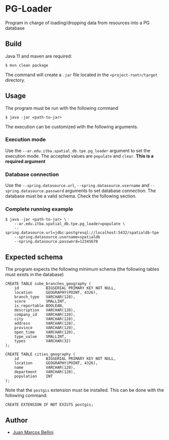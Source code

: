 # PG-Loader

Program in charge of loading/dropping data from resources into a PG database

## Build

Java 11 and maven are required:

```
$ mvn clean package
```
The command will create a ```.jar``` file located in the ```<project-root>/target``` directory.

## Usage

The program must be run with the following command

```
$ java -jar <path-to-jar>
```

The execution can be customized with the following arguments.

### Execution mode

Use the ```--ar.edu.itba.spatial_db.tpe.pg_loader``` argument to set the execution mode.
The accepted values are ```populate``` and ```clear```.
**This is a required argument**

### Database connection

Use the ```--spring.datasource.url```, ```--spring.datasource.username``` and ```--spring.datasource.password``` 
arguments to set database connection. The database must be a valid schema. Check the following section.


### Complete running example

```
$ java -jar <path-to-jar> \
    --ar.edu.itba.spatial_db.tpe.pg_loader=populate \
    --spring.datasource.url=jdbc:postgresql://localhost:5432/spatialdb-tpe
    --spring.datasource.username=spatialdb
    --spring.datasource.password=12345678
```

## Expected schema

The program expects the following minimum schema (the following tables must exists in the database)

```postgresql
CREATE TABLE sube_branches_geography (
    id            BIGSERIAL PRIMARY KEY NOT NULL,
    location      GEOGRAPHY(POINT, 4326),
    branch_type   VARCHAR(128),
    score         SMALLINT,
    is_reportable BOOLEAN,
    description   VARCHAR(128),
    company_id    VARCHAR(128),
    city          VARCHAR(128),
    address       VARCHAR(128),
    province      VARCHAR(128),
    open_time     VARCHAR(128),
    type_value    SMALLINT,
    types         VARCHAR(32)
);

CREATE TABLE cities_geography (
    id            BIGSERIAL PRIMARY KEY NOT NULL,
    location      GEOGRAPHY(POINT, 4326),
    name          VARCHAR(128),
    department    VARCHAR(128),
    population    INT
);
```

Note that the ```postgis``` extension must be installed. This can be done with the following command:

```postgresql
CREATE EXTENSION IF NOT EXISTS postgis;
```


## Author
- [Juan Marcos Bellini](https://github.com/juanmbellini)